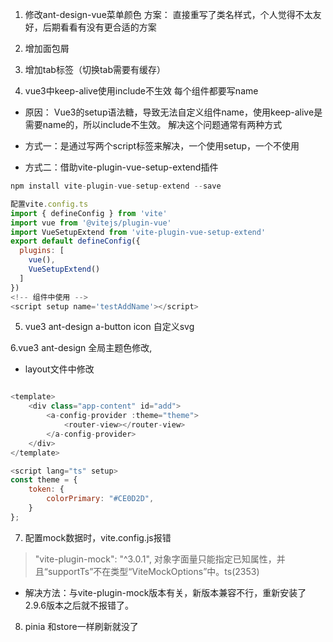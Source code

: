 1. 修改ant-design-vue菜单颜色
方案： 直接重写了类名样式，个人觉得不太友好，后期看看有没有更合适的方案

2. 增加面包屑
3. 增加tab标签（切换tab需要有缓存）



4. vue3中keep-alive使用include不生效
每个组件都要写name
+ 原因： Vue3的setup语法糖，导致无法自定义组件name，使用keep-alive是需要name的，所以include不生效。
解决这个问题通常有两种方式

+ 方式一：是通过写两个script标签来解决，一个使用setup，一个不使用
+ 方式二：借助vite-plugin-vue-setup-extend插件
````js
npm install vite-plugin-vue-setup-extend --save

配置vite.config.ts
import { defineConfig } from 'vite'
import vue from '@vitejs/plugin-vue'
import VueSetupExtend from 'vite-plugin-vue-setup-extend'
export default defineConfig({
  plugins: [
    vue(),
    VueSetupExtend()
  ]
})
<!-- 组件中使用 -->
<script setup name='testAddName'></script>
````

5. vue3 ant-design a-button icon 自定义svg

6.vue3 ant-design 全局主题色修改,
+ layout文件中修改
````js

<template>
	<div class="app-content" id="add">
		<a-config-provider :theme="theme">
			<router-view></router-view>
		</a-config-provider>
	</div>
</template>

<script lang="ts" setup>
const theme = {
	token: {
		colorPrimary: "#CE0D2D",
	}
};
````

7. 配置mock数据时，vite.config.js报错
> "vite-plugin-mock": "^3.0.1", 对象字面量只能指定已知属性，并且“supportTs”不在类型“ViteMockOptions”中。ts(2353)
+ 解决方法：与vite-plugin-mock版本有关，新版本兼容不行，重新安装了2.9.6版本之后就不报错了。


8. pinia 和store一样刷新就没了

